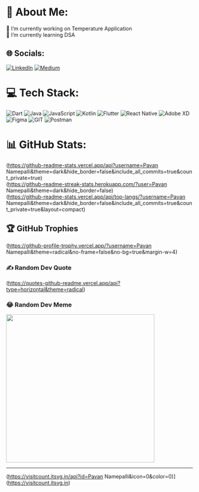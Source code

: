 # 💫 About Me:
🔭 I’m currently working on Temperature Application<br>🌱 I’m currently learning DSA<br>


## 🌐 Socials:
[![LinkedIn](https://img.shields.io/badge/LinkedIn-%230077B5.svg?logo=linkedin&logoColor=white)](https://linkedin.com/in/https://www.linkedin.com/in/pavan-namepalli/) [![Medium](https://img.shields.io/badge/Medium-12100E?logo=medium&logoColor=white)](https://medium.com/@https://medium.com/@pavan.kr116) 

# 💻 Tech Stack:
![Dart](https://img.shields.io/badge/dart-%230175C2.svg?style=for-the-badge&logo=dart&logoColor=white) ![Java](https://img.shields.io/badge/java-%23ED8B00.svg?style=for-the-badge&logo=openjdk&logoColor=white) ![JavaScript](https://img.shields.io/badge/javascript-%23323330.svg?style=for-the-badge&logo=javascript&logoColor=%23F7DF1E) ![Kotlin](https://img.shields.io/badge/kotlin-%237F52FF.svg?style=for-the-badge&logo=kotlin&logoColor=white) ![Flutter](https://img.shields.io/badge/Flutter-%2302569B.svg?style=for-the-badge&logo=Flutter&logoColor=white) ![React Native](https://img.shields.io/badge/react_native-%2320232a.svg?style=for-the-badge&logo=react&logoColor=%2361DAFB) ![Adobe XD](https://img.shields.io/badge/Adobe%20XD-470137?style=for-the-badge&logo=Adobe%20XD&logoColor=#FF61F6) ![Figma](https://img.shields.io/badge/figma-%23F24E1E.svg?style=for-the-badge&logo=figma&logoColor=white) ![GIT](https://img.shields.io/badge/Git-fc6d26?style=for-the-badge&logo=git&logoColor=white) ![Postman](https://img.shields.io/badge/Postman-FF6C37?style=for-the-badge&logo=postman&logoColor=white)
# 📊 GitHub Stats:
(https://github-readme-stats.vercel.app/api?username=Pavan Namepalli&theme=dark&hide_border=false&include_all_commits=true&count_private=true)<br/>
(https://github-readme-streak-stats.herokuapp.com/?user=Pavan Namepalli&theme=dark&hide_border=false)<br/>
(https://github-readme-stats.vercel.app/api/top-langs/?username=Pavan Namepalli&theme=dark&hide_border=false&include_all_commits=true&count_private=true&layout=compact)

## 🏆 GitHub Trophies
(https://github-profile-trophy.vercel.app/?username=Pavan Namepalli&theme=radical&no-frame=false&no-bg=true&margin-w=4)

### ✍️ Random Dev Quote
(https://quotes-github-readme.vercel.app/api?type=horizontal&theme=radical)

### 😂 Random Dev Meme
<img src='https://randommeme-five.vercel.app/' style="height: 400px;"/>

---
(https://visitcount.itsvg.in/api?id=Pavan Namepalli&icon=0&color=0)](https://visitcount.itsvg.in)


